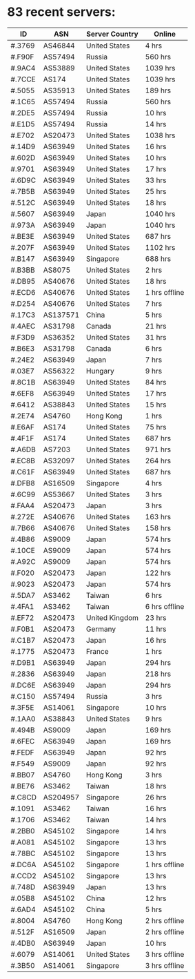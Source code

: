 # 83 recent servers:

| ID | ASN | Server Country | Online |
| ------ | ------ | ------ | ------ |
| #.3769 | AS46844 | United States | 4 hrs |
| #.F90F | AS57494 | Russia | 560 hrs |
| #.9AC4 | AS53889 | United States | 1039 hrs |
| #.7CCE | AS174 | United States | 1039 hrs |
| #.5055 | AS35913 | United States | 189 hrs |
| #.1C65 | AS57494 | Russia | 560 hrs |
| #.2DE5 | AS57494 | Russia | 10 hrs |
| #.E1D5 | AS57494 | Russia | 14 hrs |
| #.E702 | AS20473 | United States | 1038 hrs |
| #.14D9 | AS63949 | United States | 16 hrs |
| #.602D | AS63949 | United States | 10 hrs |
| #.9701 | AS63949 | United States | 17 hrs |
| #.6D9C | AS63949 | United States | 33 hrs |
| #.7B5B | AS63949 | United States | 25 hrs |
| #.512C | AS63949 | United States | 18 hrs |
| #.5607 | AS63949 | Japan | 1040 hrs |
| #.973A | AS63949 | Japan | 1040 hrs |
| #.BE3E | AS63949 | United States | 687 hrs |
| #.207F | AS63949 | United States | 1102 hrs |
| #.B147 | AS63949 | Singapore | 688 hrs |
| #.B3BB | AS8075 | United States | 2 hrs |
| #.DB95 | AS40676 | United States | 18 hrs |
| #.ECD6 | AS40676 | United States | 1 hrs offline |
| #.D254 | AS40676 | United States | 7 hrs |
| #.17C3 | AS137571 | China | 5 hrs |
| #.4AEC | AS31798 | Canada | 21 hrs |
| #.F3D9 | AS36352 | United States | 31 hrs |
| #.B6E3 | AS31798 | Canada | 6 hrs |
| #.24E2 | AS63949 | Japan | 7 hrs |
| #.03E7 | AS56322 | Hungary | 9 hrs |
| #.8C1B | AS63949 | United States | 84 hrs |
| #.6EF8 | AS63949 | United States | 17 hrs |
| #.6412 | AS38843 | United States | 15 hrs |
| #.2E74 | AS4760 | Hong Kong | 1 hrs |
| #.E6AF | AS174 | United States | 75 hrs |
| #.4F1F | AS174 | United States | 687 hrs |
| #.A6DB | AS7203 | United States | 971 hrs |
| #.EC8B | AS32097 | United States | 264 hrs |
| #.C61F | AS63949 | United States | 687 hrs |
| #.DFB8 | AS16509 | Singapore | 4 hrs |
| #.6C99 | AS53667 | United States | 3 hrs |
| #.FAA4 | AS20473 | Japan | 3 hrs |
| #.272E | AS40676 | United States | 163 hrs |
| #.7B66 | AS40676 | United States | 158 hrs |
| #.4B86 | AS9009 | Japan | 574 hrs |
| #.10CE | AS9009 | Japan | 574 hrs |
| #.A92C | AS9009 | Japan | 574 hrs |
| #.F020 | AS20473 | Japan | 122 hrs |
| #.9023 | AS20473 | Japan | 574 hrs |
| #.5DA7 | AS3462 | Taiwan | 6 hrs |
| #.4FA1 | AS3462 | Taiwan | 6 hrs offline |
| #.EF72 | AS20473 | United Kingdom | 23 hrs |
| #.F0B1 | AS20473 | Germany | 11 hrs |
| #.C1B7 | AS20473 | Japan | 16 hrs |
| #.1775 | AS20473 | France | 1 hrs |
| #.D9B1 | AS63949 | Japan | 294 hrs |
| #.2836 | AS63949 | Japan | 218 hrs |
| #.DC6E | AS63949 | Japan | 294 hrs |
| #.C150 | AS57494 | Russia | 3 hrs |
| #.3F5E | AS14061 | Singapore | 10 hrs |
| #.1AA0 | AS38843 | United States | 9 hrs |
| #.494B | AS9009 | Japan | 169 hrs |
| #.6FEC | AS63949 | Japan | 169 hrs |
| #.FEDF | AS63949 | Japan | 92 hrs |
| #.F549 | AS9009 | Japan | 92 hrs |
| #.BB07 | AS4760 | Hong Kong | 3 hrs |
| #.BE76 | AS3462 | Taiwan | 18 hrs |
| #.C8CD | AS204957 | Singapore | 26 hrs |
| #.1091 | AS3462 | Taiwan | 16 hrs |
| #.1706 | AS3462 | Taiwan | 14 hrs |
| #.2BB0 | AS45102 | Singapore | 14 hrs |
| #.A081 | AS45102 | Singapore | 13 hrs |
| #.78BC | AS45102 | Singapore | 13 hrs |
| #.DC6A | AS45102 | Singapore | 1 hrs offline |
| #.CCD2 | AS45102 | Singapore | 13 hrs |
| #.748D | AS63949 | Japan | 13 hrs |
| #.05B8 | AS45102 | China | 12 hrs |
| #.6AD4 | AS45102 | China | 5 hrs |
| #.8004 | AS4760 | Hong Kong | 2 hrs offline |
| #.512F | AS16509 | Japan | 2 hrs offline |
| #.4DB0 | AS63949 | Japan | 10 hrs |
| #.6079 | AS14061 | United States | 3 hrs offline |
| #.3B50 | AS14061 | Singapore | 3 hrs offline |

